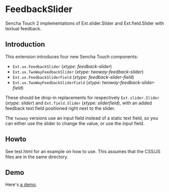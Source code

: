 FeedbackSlider
==============

Sencha Touch 2 implementations of Ext.slider.Slider and Ext.field.Slider
with textual feedback.

Introduction
------------

This extension introduces four new Sencha Touch components:
* `Ext.ux.FeedbackSlider` (_xtype: feedback-slider_)
* `Ext.ux.TwoWayFeedbackSlider` (_xtype: twoway-feedback-slider_)
* `Ext.ux.FeedbackSliderField` (_xtype: feedback-slider-field_)
* `Ext.ux.TwoWayFeedbackSliderField` (_xtype: twoway-feedback-slider-field_)

These should be drop-in replacements for respectively `Ext.slider.Slider`
(_xtype: slider_) and `Ext.field.Slider` (_xtype: sliderfield_), with an
added feedback text field positioned right next to the slider.

The `twoway` versions use an input field instead of a static text field, so
you can either use the slider to change the value, or use the input field.

Howto
-----

See test.html for an example on how to use. This assumes that the CSS/JS
files are in the same directory.

Demo
----

Here's [a demo](http://robertklep.github.com/FeedbackSlider/demo/).
